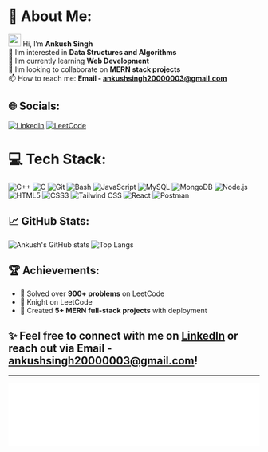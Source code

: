 # 💫 About Me:
<img src="https://github-production-user-asset-6210df.s3.amazonaws.com/24524555/238178097-766d336d-b87d-44ba-807c-c51de2bc6b4d.gif" width="25" height="25"/> Hi, I’m **Ankush Singh**  
👀 I’m interested in **Data Structures and Algorithms**  
🌱 I’m currently learning **Web Development**  
💞️ I’m looking to collaborate on **MERN stack projects**  
📫 How to reach me: **Email - [ankushsingh20000003@gmail.com](mailto:ankushsingh20000003@gmail.com)**

## 🌐 Socials:
[![LinkedIn](https://img.shields.io/badge/LinkedIn-0077B5?style=for-the-badge&logo=linkedin&logoColor=white)](https://www.linkedin.com/in/ankush-singh-/) 
[![LeetCode](https://img.shields.io/badge/dynamic/json?style=for-the-badge&labelColor=black&color=%23ffa116&label=Solved&query=solved&url=https%3A%2F%2Fleetcode-badge.vercel.app%2Fapi%2Fusers%2Fankush920&logo=leetcode&logoColor=yellow)](https://leetcode.com/ankush920/)

# 💻 Tech Stack:
![C++](https://img.shields.io/badge/C++-00599C?style=for-the-badge&logo=c%2B%2B&logoColor=white)
![C](https://img.shields.io/badge/C-00599C?style=for-the-badge&logo=c&logoColor=white)
![Git](https://img.shields.io/badge/Git-F05032?style=for-the-badge&logo=git&logoColor=white)
![Bash](https://img.shields.io/badge/Bash-4EAA25?style=for-the-badge&logo=gnu-bash&logoColor=white) 
![JavaScript](https://img.shields.io/badge/JavaScript-F7DF1E?style=for-the-badge&logo=javascript&logoColor=black)
![MySQL](https://img.shields.io/badge/MySQL-4479A1?style=for-the-badge&logo=mysql&logoColor=white)
![MongoDB](https://img.shields.io/badge/MongoDB-47A248?style=for-the-badge&logo=mongodb&logoColor=white)
![Node.js](https://img.shields.io/badge/Node.js-339933?style=for-the-badge&logo=nodedotjs&logoColor=white)
![HTML5](https://img.shields.io/badge/HTML5-E34F26?style=for-the-badge&logo=html5&logoColor=white)
![CSS3](https://img.shields.io/badge/CSS3-1572B6?style=for-the-badge&logo=css3&logoColor=white)
![Tailwind CSS](https://img.shields.io/badge/Tailwind_CSS-07B6D5?style=for-the-badge&logo=tailwind-css&logoColor=white)
![React](https://img.shields.io/badge/React-20232A?style=for-the-badge&logo=react&logoColor=61DAFB)
![Postman](https://img.shields.io/badge/Postman-FF6C37?style=for-the-badge&logo=postman&logoColor=white)

## 📈 GitHub Stats:
![Ankush's GitHub stats](https://github-readme-stats.vercel.app/api?username=ankush788&show_icons=true&theme=radical&hide_border=true)
![Top Langs](https://github-readme-stats.vercel.app/api/top-langs/?username=ankush788&layout=compact&theme=radical&hide_border=true)

## 🏆 Achievements:
- 🥇 Solved over **900+ problems** on LeetCode
- 🥈 Knight on LeetCode
- 🥉 Created **5+ MERN full-stack projects** with deployment

## ✨ Feel free to connect with me on [LinkedIn](https://www.linkedin.com/in/ankush-singh-/) or reach out via <a href="mailto:ankushsingh20000003@gmail.com" style="text-decoration: none; color: inherit;">Email - ankushsingh20000003@gmail.com</a>!

---

![Let’s create something amazing together!](animated.svg)

<!---
ankush788/ankush788 is a ✨ special ✨ repository because its `README.md` (this file) appears on your GitHub profile.
You can click the Preview link to take a look at your changes.
--->
